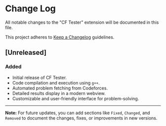 # Change Log

All notable changes to the "CF Tester" extension will be documented in this file.

This project adheres to [Keep a Changelog](http://keepachangelog.com/) guidelines.

## [Unreleased]

### Added
- Initial release of CF Tester.
- Code compilation and execution using `g++`.
- Automated problem fetching from Codeforces.
- Detailed results display in a modern webview.
- Customizable and user-friendly interface for problem-solving.

---

**Note:** For future updates, you can add sections like `Fixed`, `Changed`, and `Removed` to document the changes, fixes, or improvements in new versions.

